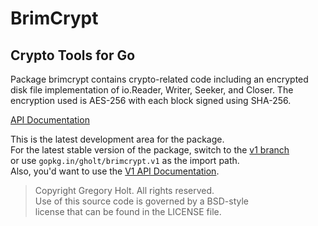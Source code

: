 # BrimCrypt
## Crypto Tools for Go

Package brimcrypt contains crypto-related code including an encrypted disk file
implementation of io.Reader, Writer, Seeker, and Closer. The encryption used is
AES-256 with each block signed using SHA-256.

[API Documentation](http://godoc.org/github.com/gholt/brimcrypt)

This is the latest development area for the package.  
For the latest stable version of the package, switch to the
[v1 branch](https://github.com/gholt/brimcrypt/tree/v1)  
or use `gopkg.in/gholt/brimcrypt.v1` as the import path.  
Also, you'd want to use the
[V1 API Documentation](http://godoc.org/gopkg.in/gholt/brimcrypt.v1).

> Copyright Gregory Holt. All rights reserved.  
> Use of this source code is governed by a BSD-style  
> license that can be found in the LICENSE file.
